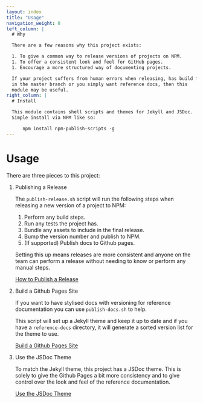 ```yaml
---
layout: index
title: "Usage"
navigation_weight: 0
left_column: |
  # Why

  There are a few reasons why this project exists:

  1. To give a common way to release versions of projects on NPM.
  1. To offer a consistent look and feel for GitHub pages.
  1. Encourage a more structured way of documenting projects.

  If your project suffers from human errors when releasing, has build files
  in the master branch or you simply want reference docs, then this
  module may be useful.
right_column: |
  # Install

  This module contains shell scripts and themes for Jekyll and JSDoc.
  Simple install via NPM like so:

      npm install npm-publish-scripts -g
---
```


# Usage

There are three pieces to this project:

1. Publishing a Release

    The `publish-release.sh` script will run the following steps
    when releasing a new version of a project to NPM:

      1. Perform any build steps.
      1. Run any tests the project has.
      1. Bundle any assets to include in the final release.
      1. Bump the version number and publish to NPM.
      1. (If supported) Publish docs to Github pages.

    Setting this up means releases are more consistent and anyone
    on the team can perform a release without needing to know
    or perform any manual steps.

    <a href="./publish-release">How to Publish a Release</a>

1. Build a Github Pages Site

    If you want to have stylised docs with versioning for reference
    documentation you can use `publish-docs.sh` to help.

    This script will set up a Jekyll theme and keep it up to date
    and if you have a `reference-docs` directory, it will generate
    a sorted version list for the theme to use.

    <a href="./build-github-pages">Build a Github Pages Site</a>

1. Use the JSDoc Theme

    To match the Jekyll theme, this project has a JSDoc theme. This
    is solely to give the Github Pages a bit more consistency and
    to give control over the look and feel of the reference
    documentation.

    <a href="./use-jsdoc-theme">Use the JSDoc Theme</a>
